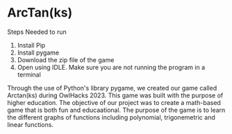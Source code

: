 # ArcTan(ks)
Steps Needed to run
1. Install Pip
2. Install pygame
3. Download the zip file of the game
4. Open using IDLE. Make sure you are not running the program in a terminal


Through the use of Python's library pygame, we created our game called Arctan(ks) during OwlHacks 2023.
This game was built with the purpose of higher education.
The objective of our project was to create a math-based game that is both fun and educaational.
The purpose of the game is to learn the different graphs of functions including polynomial, trigonemetric and linear functions.
